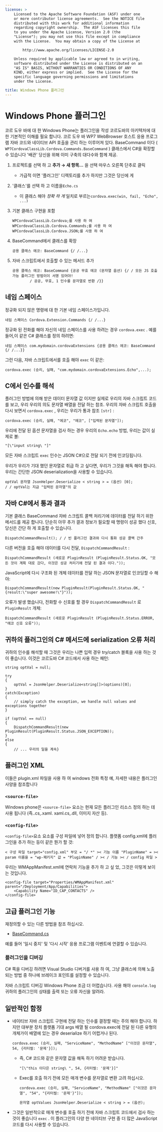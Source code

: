 ```yaml
---
license: >
    Licensed to the Apache Software Foundation (ASF) under one
    or more contributor license agreements.  See the NOTICE file
    distributed with this work for additional information
    regarding copyright ownership.  The ASF licenses this file
    to you under the Apache License, Version 2.0 (the
    "License"); you may not use this file except in compliance
    with the License.  You may obtain a copy of the License at

        http://www.apache.org/licenses/LICENSE-2.0

    Unless required by applicable law or agreed to in writing,
    software distributed under the License is distributed on an
    "AS IS" BASIS, WITHOUT WARRANTIES OR CONDITIONS OF ANY
    KIND, either express or implied.  See the License for the
    specific language governing permissions and limitations
    under the License.

title: Windows Phone 플러그인
---
```


# Windows Phone 플러그인

코르 도우 바에 대 한 Windows Phone는 플러그인을 작성 코르도바의 아키텍처에 대 한 기본적인 이해를 필요 합니다. 코르 도우 바 WP7 WebBrowser 호스트 응용 프로그램 자바 코드와 네이티브 API 호출을 관리 하는 이루어져 있다. BaseCommand 이다 ( `WP7CordovaClassLib.Cordova.Commands.BaseCommand` ) 클래스에서 C#을 확장할 수 있습니다 '배관' 당신을 위해 이미 구축의 대다수와 함께 제공.

1.  프로젝트를 선택 하 고 **추가 → 새 항목...** 을 선택 마우스 오른쪽 단추로 클릭
    
    *   가급적 이면 '플러그인' 디렉토리를 추가 하지만 그것은 당신에 게

2.  '클래스'를 선택 하 고 이름을`Echo.cs`
    
    *   이 클래스 해야 *정확 하 게* 일치로 부르는`cordova.exec(win, fail, "Echo", ...)`

3.  기본 클래스 구현을 포함
    
        WPCordovaClassLib.Cordova;를 사용 하 여
        WPCordovaClassLib.Cordova.Commands;를 사용 하 여
        WPCordovaClassLib.Cordova.JSON;를 사용 하 여
        

4.  BaseCommand에서 클래스를 확장
    
        공용 클래스 에코: BaseCommand {/ /...}
        

5.  자바 스크립트에서 호출할 수 있는 메서드 추가
    
        공용 클래스 에코: BaseCommand {공공 무효 에코 (문자열 옵션) {/ / 모든 JS 호출 가능 플러그인 방법이이 서명 있어야!
                / 공공, 무효, 1 인수를 문자열로 반환 /}}
        

## 네임 스페이스

정규화 되지 않은 명령에 대 한 기본 네임 스페이스가입니다.

    네임 스페이스 Cordova.Extension.Commands {/ /...}
    

정규화 된 전화를 해야 자신의 네임 스페이스를 사용 하려는 경우 `cordova.exec` . 예를 들어,이 같은 C# 클래스를 정의 하려면:

    네임 스페이스 com.mydomain.cordovaExtensions {공용 클래스 에코: BaseCommand {/ /...}}
    

그런 다음, 자바 스크립트에서를 호출 해야 `exec` 이 같은:

    cordova.exec (승리, 실패, "com.mydomain.cordovaExtensions.Echo",...);
    

## C에서 인수를 해석

플러그인 방법에 의해 받은 데이터 문자열 값 이지만 실제로 우리의 자바 스크립트 코드를 보고, 우리 우리의 의도 문자열 배열을 전달 하는 참조. 우리의 자바 스크립트 호출을 다시 보면서 `cordova.exec` , 우리는 우리가 통과 참조 `[str]` :

    cordova.exec (승리, 실패, "에코", "에코", ["입력된 문자열"]);
    

우리에 전달 된 옵션 문자열을 검사 하는 경우 우리의 `Echo.echo` 방법, 우리는 값이 실제로 볼:

    "[\"input string\ "]"
    

모든 자바 스크립트 `exec` 인수는 JSON C#으로 전달 되기 전에 인코딩됩니다.

우리가 우리가 기대 했던 문자열로 취급 하 고 싶다면, 우리가 그것을 해독 해야 합니다. 우리는 간단한 JSON deserialization을 사용할 수 있습니다.

    optVal 문자열 JsonHelper.Deserialize < string > = (옵션) [0];
    / / optVal는 지금 "입력된 문자열"의 값
    

## 자바 C#에서 통과 결과

기본 클래스 BaseCommand 자바 스크립트 콜백 처리기에 데이터를 전달 하기 위한 메서드를 제공 합니다. 단순히 아무 추가 결과 정보가 필요할 때 명령이 성공 했다 신호, 당신은 간단 하 게 호출할 수 있습니다.

    DispatchCommandResult(); / / 빈 플러그인 결과와 다시 통화 성공 콜백 간주
    

다른 버전을 호출 해야 데이터를 다시 전달, `DispatchCommandResult` :

    DispatchCommandResult (새로운 PluginResult (PluginResult.Status.OK, "모든 것이 계획 대로 갔다, 이것은 성공 처리기에 전달 된 결과 이다."));
    

JavaScript에 다시 구조화 된 개체 데이터를 전달 하는 JSON 문자열로 인코딩할 수 해야:

    DispatchCommandResult(new PluginResult(PluginResult.Status.OK, "{result:\"super awesome!\"}"));
    

오류가 발생 했습니다, 전화할 수 신호를 할 경우 `DispatchCommandResult` 로 `PluginResult` 개체:

    DispatchCommandResult (새로운 PluginResult (PluginResult.Status.ERROR, "에코 신호 오류"));
    

## 귀하의 플러그인의 C# 메서드에 serialization 오류 처리

귀하의 인수를 해석할 때 그것은 우리는 나쁜 입력 경우 try/catch 블록을 사용 하는 것이 좋습니다. 이것은 코르도바 C# 코드에서 사용 하는 패턴:

    string optVal = null;
    
    try
    {
        optVal = JsonHelper.Deserialize<string[]>(options)[0];
    }
    catch(Exception)
    {
        // simply catch the exception, we handle null values and exceptions together
    }
    
    if (optVal == null)
    {
        DispatchCommandResult(new PluginResult(PluginResult.Status.JSON_EXCEPTION));
    }
    else
    {
        // ... 우리의 일을 계속}
    

## 플러그인 XML

이들은 plugin.xml 파일을 사용 하 여 windows 전화 특정 예, 자세한 내용은 플러그인 사양을 참조합니다

### `<source-file>`

Windows phone은 `<source-file>` 요소는 현재 모든 플러그인 리소스 정의 하는 데 사용 됩니다 (즉..cs,.xaml. xaml.cs,.dll, 이미지 자산 등).

### `<config-file>`

`<config-file>`요소 요소를 구성 파일에 넣어 정의 합니다. 플랫폼 config.xml에 플러그인을 추가 하는 등이 같은 뭔가 할 것:

    < 구성 파일 target="config.xml" 부모 = "/ *" >< 기능 이름 "PluginName" = >< param 이름을 = "wp-패키지" 값 = "PluginName" / >< / 기능 >< / config 파일 >
    

우리는 WMAppManifest.xml에 연락처 기능을 추가 하 고 싶 었, 그것은 이렇게 보이는 것입니다.

    <config-file target="Properties/WMAppManifest.xml" parent="/Deployment/App/Capabilities">
        <Capability Name="ID_CAP_CONTACTS" />
    </config-file>
    

## 고급 플러그인 기능

재정의할 수 있는 다른 방법을 참조 하십시오.

*   [BaseCommand.cs][1]

 [1]: https://github.com/apache/cordova-wp7/blob/master/templates/standalone/cordovalib/Commands/BaseCommand.cs

예를 들어 '일시 중지' 및 '다시 시작' 응용 프로그램 이벤트에 연결할 수 있습니다.

### 플러그인을 디버깅

C# 쪽을 디버깅 하려면 Visual Studio 디버거를 사용 하 여, 그냥 클래스에 의해 노출 되는 방법 중 하나에 브레이크 포인트를 설정할 수 있습니다.

자바 스크립트 디버깅 Windows Phone 조금 더 어렵습니다. 사용 해야 `console.log` 귀하의 플러그인의 상태를 출력 또는 오류 자신을 알려라.

## 일반적인 함정

*   네이티브 자바 스크립트 구현에 전달 하는 인수를 결정할 때는 주의 해야 합니다. 하지만 대부분 장치 플랫폼 기대 args 배열 될 cordova.exec에 전달 된 다른 유형의 개체가이 배열에 있는 경우 deserialize 하기 어렵거나 된다.
    
        cordova.exec (승리, 실패, "ServiceName", "MethodName" ["이것은 문자열", 54, {리터럴: '문제'}]);
        
    
    *   즉, C# 코드와 같은 문자열 값을 해독 하기 어려운 받습니다.
        
            "[\"this 이다은 string\ ", 54, {리터럴: '문제'}]"
            
    
    *   Exec를 호출 하기 전에 모든 매개 변수를 문자열로 변환 고려 하십시오.
        
            cordova.exec (승리, 실패, "ServiceName", "MethodName" ["이것은 문자열", "54", "{리터럴: '문제'}"]);
            
            문자열 optValues JsonHelper.Deserialize < string > = (옵션);
            

*   그것은 일반적으로 매개 변수를 호출 하기 전에 자바 스크립트 코드에서 검사 하는 것이 좋습니다 `exec` . 이 플러그인의 다양 한 네이티브 구현 중 더 많은 JavaScript 코드를 다시 사용할 수 있습니다.